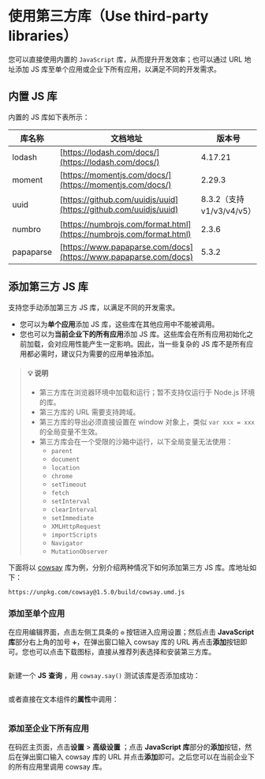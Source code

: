 # 使用第三方库（Use third-party libraries）

您可以直接使用内置的 `JavaScript` 库，从而提升开发效率；也可以通过 URL 地址添加 JS 库至单个应用或企业下所有应用，以满足不同的开发需求。

## 内置 JS 库

内置的 JS 库如下表所示：

| **库名称** | **文档地址**                                                   | **版本号**          |
| ------------------ | ---------------------------------------------------------------------- | --------------------------- |
| lodash           | [https://lodash.com/docs/](https://lodash.com/docs/)                 | 4.17.21                   |
| moment           | [https://momentjs.com/docs/](https://momentjs.com/docs/)             | 2.29.3                    |
| uuid             | [https://github.com/uuidjs/uuid](https://github.com/uuidjs/uuid)     | 8.3.2（支持 v1/v3/v4/v5） |
| numbro           | [https://numbrojs.com/format.html](https://numbrojs.com/format.html) | 2.3.6                     |
| papaparse        | [https://www.papaparse.com/docs](https://www.papaparse.com/docs)     | 5.3.2                     |

## 添加第三方 JS 库

支持您手动添加第三方 JS 库，以满足不同的开发需求。

* 您可以为**单个应用**添加 JS 库，这些库在其他应用中不能被调用。
* 您也可以为**当前企业下的所有应用**添加 JS 库。这些库会在所有应用初始化之前加载，会对应用性能产生一定影响。因此，当一些复杂的 JS 库不是所有应用都必需时，建议只为需要的应用单独添加。

> #### 💡 说明
>
> * 第三方库在浏览器环境中加载和运行；暂不支持仅运行于 Node.js 环境的库。
> * 第三方库的 URL 需要支持跨域。
> * 第三方库的导出必须直接设置在 window 对象上，类似 `var xxx = xxx` 的全局变量不生效。
> * 第三方库会在一个受限的沙箱中运行，以下全局变量无法使用：
>   * `parent`
>   * `document`
>   * `location`
>   * `chrome`
>   * `setTimeout`
>   * `fetch`
>   * `setInterval`
>   * `clearInterval`
>   * `setImmediate`
>   * `XMLHttpRequest`
>   * `importScripts`
>   * `Navigator`
>   * `MutationObserver`
>

下面将以 [cowsay](https://github.com/piuccio/cowsay) 库为例，分别介绍两种情况下如何添加第三方 JS 库。库地址如下：

```plain
https://unpkg.com/cowsay@1.5.0/build/cowsay.umd.js
```

### 添加至单个应用

在应用编辑界面，点击左侧工具条的 `⚙️` 按钮进入应用设置；然后点击 **JavaScript 库**部分右上角的加号 `➕`，在弹出窗口输入 cowsay 库的 URL 再点击**添加**按钮即可。您也可以点击下载图标，直接从推荐列表选择和安装第三方库。

<figure><img src="../.gitbook/assets/n1-20230810212020-i67r25c.png" alt=""><figcaption></figcaption></figure>

新建一个 **JS**  **查询** ，用 `cowsay.say()` 测试该库是否添加成功：

<figure><img src="../.gitbook/assets/2-20230810212020-xwpqiq4.png" alt=""><figcaption></figcaption></figure>

或者直接在文本组件的**属性**中调用：

<figure><img src="../.gitbook/assets/3-20230810212020-qqy6416.png" alt=""><figcaption></figcaption></figure>

### 添加至企业下所有应用

在码匠主页面，点击**设置** >  **高级设置** ；点击 **JavaScript 库**部分的**添加**按钮，然后在弹出窗口输入 cowsay 库的 URL 并点击**添加**即可。之后您可以在当前企业下的所有应用里调用 cowsay 库。

<figure><img src="../.gitbook/assets/n4-20230810212020-9z3x4lv.png" alt=""><figcaption></figcaption></figure>
